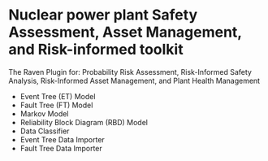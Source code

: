 # Nuclear power plant Safety Assessment, Asset Management, and Risk-informed toolkit
The Raven Plugin for: Probability Risk Assessment, Risk-Informed Safety Analysis, Risk-Informed Asset Management, and Plant Health Management

- Event Tree (ET) Model
- Fault Tree (FT) Model
- Markov Model
- Reliability Block Diagram (RBD) Model
- Data Classifier
- Event Tree Data Importer
- Fault Tree Data Importer
